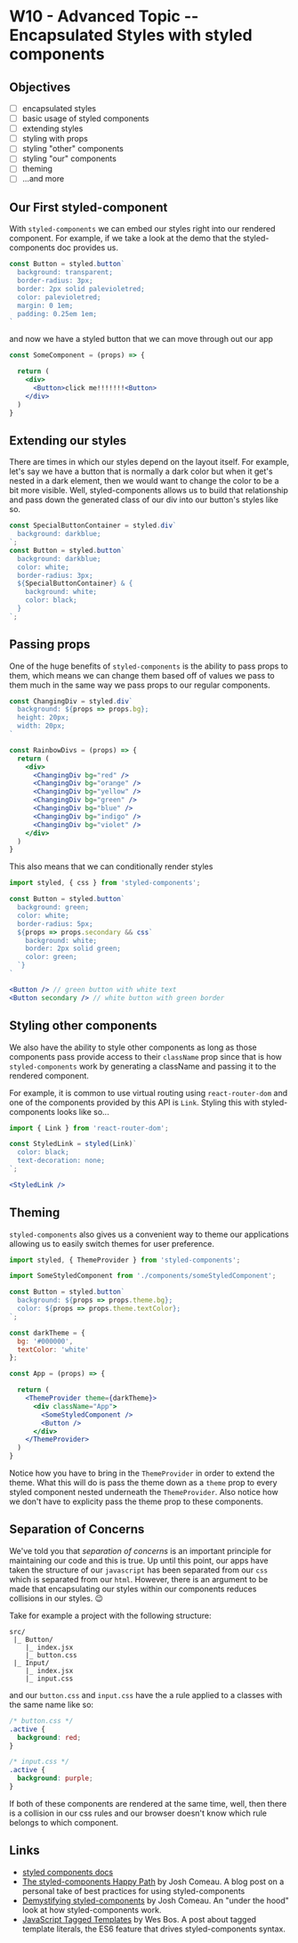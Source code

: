 # W10 - Advanced Topic -- Encapsulated Styles with styled components 

## Objectives
- [ ] encapsulated styles
- [ ] basic usage of styled components
- [ ] extending styles
- [ ] styling with props
- [ ] styling "other" components
- [ ] styling "our" components
- [ ] theming
- [ ] ...and more

## Our First styled-component

With `styled-components` we can embed our styles right into our rendered component. For example, if we take a look at the demo that the styled-components doc provides us.

```jsx
const Button = styled.button`
  background: transparent;
  border-radius: 3px;
  border: 2px solid palevioletred;
  color: palevioletred;
  margin: 0 1em;
  padding: 0.25em 1em;
`
```

and now we have a styled button that we can move through out our app

```jsx
const SomeComponent = (props) => {

  return (
    <div>
      <Button>click me!!!!!!!<Button>
    </div>
  )
}
```

## Extending our styles

There are times in which our styles depend on the layout itself. For example, let's say we have a button that is normally a dark color but when it get's nested in a dark element, then we would want to change the color to be a bit more visible. Well, styled-components allows us to build that relationship and pass down the generated class of our div into our button's styles like so.

```jsx
const SpecialButtonContainer = styled.div`
  background: darkblue;
`;
const Button = styled.button`
  background: darkblue;
  color: white;
  border-radius: 3px;
  ${SpecialButtonContainer} & {
    background: white;
    color: black;
  }
`;
```

## Passing props

One of the huge benefits of `styled-components` is the ability to pass props to them, which means we can change them based off of values we pass to them much in the same way we pass props to our regular components.

```jsx
const ChangingDiv = styled.div`
  background: ${props => props.bg};
  height: 20px;
  width: 20px;
`

const RainbowDivs = (props) => {
  return (
    <div>
      <ChangingDiv bg="red" />
      <ChangingDiv bg="orange" />
      <ChangingDiv bg="yellow" />
      <ChangingDiv bg="green" />
      <ChangingDiv bg="blue" />
      <ChangingDiv bg="indigo" />
      <ChangingDiv bg="violet" />
    </div>
  )
}
```

This also means that we can conditionally render styles

```jsx
import styled, { css } from 'styled-components';

const Button = styled.button`
  background: green;
  color: white;
  border-radius: 5px;
  ${props => props.secondary && css`
    background: white;
    border: 2px solid green;
    color: green;
  `}
`

<Button /> // green button with white text
<Button secondary /> // white button with green border
```


## Styling other components

We also have the ability to style other components as long as those components pass provide access to their `className` prop since that is how `styled-components` work by generating a className and passing it to the rendered component. 

For example, it is common to use virtual routing using `react-router-dom` and one of the components provided by this API is `Link`. Styling this with styled-components looks like so...

```jsx
import { Link } from 'react-router-dom';

const StyledLink = styled(Link)`
  color: black;
  text-decoration: none;
`;

<StyledLink />
```

## Theming

`styled-components` also gives us a convenient way to theme our applications allowing us to easily switch themes for user preference. 

```jsx
import styled, { ThemeProvider } from 'styled-components';

import SomeStyledComponent from './components/someStyledComponent';

const Button = styled.button`
  background: ${props => props.theme.bg};
  color: ${props => props.theme.textColor};
`;

const darkTheme = {
  bg: '#000000',
  textColor: 'white'
};

const App = (props) => {

  return (
    <ThemeProvider theme={darkTheme}>
      <div className="App">
        <SomeStyledComponent />
        <Button />
      </div>
    </ThemeProvider>
  )
}
```

Notice how you have to bring in the `ThemeProvider` in order to extend the theme. What this will do is pass the theme down as a `theme` prop to every styled component nested underneath the `ThemeProvider`. Also notice how we don't have to explicity pass the theme prop to these components.

## Separation of Concerns

We've told you that *separation of concerns* is an important principle for maintaining our code and this is true. Up until this point, our apps have taken the structure of our `javascript` has been separated from our `css` which is separated from our `html`. However, there is an argument to be made that encapsulating our styles within our components reduces collisions in our styles. 😉

Take for example a project with the following structure:
```
src/
 |_ Button/
    |_ index.jsx
    |_ button.css
 |_ Input/
    |_ index.jsx
    |_ input.css
```

and our `button.css` and `input.css` have the a rule applied to a classes with the same name like so:

```css
/* button.css */
.active {
  background: red;
}

/* input.css */
.active {
  background: purple;
}
```

If both of these components are rendered at the same time, well, then there is a collision in our css rules and our browser doesn't know which rule belongs to which component.




## Links
- [styled components docs](https://styled-components.com/)
- [The styled-components Happy Path](https://www.joshwcomeau.com/css/styled-components/) by Josh Comeau. A blog post on a personal take of best practices for using styled-components
- [Demystifying styled-components](https://www.joshwcomeau.com/react/demystifying-styled-components/) by Josh Comeau. An "under the hood" look at how styled-components work.
- [JavaScript Tagged Templates](https://wesbos.com/tagged-template-literals) by Wes Bos. A post about tagged template literals, the ES6 feature that drives styled-components syntax.